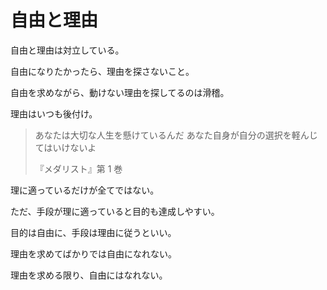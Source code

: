 # 自由と理由

自由と理由は対立している。

自由になりたかったら、理由を探さないこと。

自由を求めながら、動けない理由を探してるのは滑稽。

理由はいつも後付け。

> あなたは大切な人生を懸けているんだ
> あなた自身が自分の選択を軽んじてはいけないよ
>
> 『メダリスト』第 1 巻

理に適っているだけが全てではない。

ただ、手段が理に適っていると目的も達成しやすい。

目的は自由に、手段は理由に従うといい。

理由を求めてばかりでは自由になれない。

理由を求める限り、自由にはなれない。
